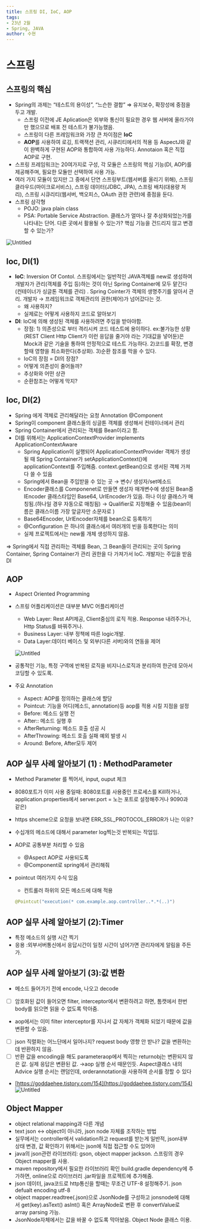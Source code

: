 ```yaml
---
title: 스프링 DI, IoC, AOP
tags:
- 23년 2월
- Spring, JAVA
author: 수현
---
```

# 스프링
## 스프링의 핵심

- Spring의 과제는 “테스트의 용이성”, “느슨한 결합” ⇒ 유지보수, 확장성에 중점을 두고 개발.
    - 스프링 이전에 JE Aplication은 외부와 통신이 필요한 경우 웹 서버에 올라가야만 했으므로 배포 전 테스트가 불가능했음.
    - 스프링이 다른 프레임워크와 가장 큰 차이점은 **IoC**
    - **AOP**를 사용하여 로깅, 트랙잭션 관리, 시큐리티에서의 적용 등 AspectJ와 같이 완벽하게 구현된 AOP와 통합하여 사용 가능하다. Annotaion 혹은 직접 AOP로 구현.
- 스프링 프레임워크는 20여가지로 구성, 각 모듈은 스프링의 핵심 기능(DI, AOP)를 제공해주며, 필요한 모듈만 선택하여 사용 가능.
- 여러 가지 모듈이 있지만 그 중에서 단연 스프링부트(웹서버를 올리기 위해), 스프링 클라우드(마이크로서비스), 스프링 데이터(JDBC, JPA), 스프링 배치(대용량 처리), 스프링 시큐리티(웹서버, 백오피스, OAuth 권한 관련)에 중점을 둔다.
- 스프링 삼각형
    - POJO: java plain class
    - PSA: Portable Service Abstraction. 클래스가 얼마나 잘 추상화되었는가를 나타내는 단어. 다른 곳에서 활용될 수 있는가? 핵심 기능을 건드리지 않고 변경할 수 있는가?

![Untitled](/assets/images/wils/%EC%8A%A4%ED%94%84%EB%A7%81%EC%82%BC%EA%B0%81%ED%98%95.png)

## Ioc, DI(1)

- **IoC**: Inversion Of Contol. 스프링에서는 일반적인 JAVA객체를 new로 생성하여 개발자가 관리(객체를 주입 등)하는 것이 아닌 Spring Container에 모두 맡긴다(컨테이너가 싱글톤 객체를 관리) . Spring Cointer가 객체의 생명주기를 알아서 관리. 개발자 → 프레임워크로 객체관리의 권한(제어)가 넘어갔다는 것.
    - 왜 사용하지?
    - 실제로는 어떻게 사용하지 코드로 알아보기
- **DI**: IoC에 의해 생성된 객체를 사용하려면 주입을 받아야함.
    - 장점: 1) 의존성으로 부터 격리시켜 코드 테스트에 용이하다. ex:불가능한 상황(REST Client Http Client가 이런 응답을 줄거야 라는 기대값을 넣어둔)은 Mock과 같은 기술을 통하여 안정적으로 테스트 가능하다. 2)코드를 확장, 변경할때 영향을 최소화한다(추상화). 3)순환 참조를 막을 수 있다.
    - IoC의 장점 = DI의 장점?
    - 어떻게 의존성이 줄어들까?
    - 추상화와 어떤 상관
    - 순환참조는 어떻게 막지?

## Ioc, DI(2)

- Spring 에게 객체로 관리해달라는 요청 Annotation @Component
- Spring이 component 클래스들의 싱글톤 객체를 생성해서 컨테이너에서 관리
- Spring Container에서 관리되는 객체를 Bean이라고 함.
- DI를 위해서는 ApplicationContextProvider implements ApplicationContextAware
    - Spring Application이 실행되어 ApplicationContextProvider 객체가 생성될 때 Spring Container가 setApplicationContext()에 applicationContext를 주입해줌. context.getBean()으로 생서된 객체 가져다 쓸 수 있음
    - Spring에서 Bean을 주입받을 수 있는 곳 → 변수/ 생성자/set메소드
    - Encoder클래스를 Componenet로 만들면 생성자 매개변수에 생성된 Bean중 IEncoder 클래스타입인 Base64, UrlEncoder가 있음. 하나 이상 클래스가 매칭됨.(하나일 경우 자동으로 매칭됨) → Qualifier로 지정해줄 수 있음(bean이름은 클래스이름 가장 앞글자만 소문자로 )
    - Base64Encoder, UrlEncoder자체를 bean으로 등록하기
    - @Configuration 은 하나의 클래스에서 여러개의 빈을 등록한다는 의미
    - 실제 프로젝트에서는 new롤 개체 생성하지 않음.

⇒ Spring에서 직접 관리하는 객체를 Bean, 그 Bean들이 관리되는 곳이 Spring Container, Spring Container가 관리 권한을 다 가져가서 IoC. 개발자는 주입을 받음 DI

## AOP

- Aspect Oriented Programming
- 스프링 어플리케이션은 대부분 MVC 어플리케이션
    - Web Layer: Rest API제공, Client중심의 로직 적용. Response 내려주거나, Http Status를 바꿔주거나.
    - Business Layer: 내부 정책에 따른 logic개발.
    - Data Layer:데이터 베이스 및 외부(다른 서버)와의 연동을 제어
    
    ![Untitled](/assets/images/wils/%ED%9A%A1%EB%8B%A8%EA%B4%80%EC%8B%AC.png)
    
- 공통적인 기능, 특정 구역에 반복된 로직을 비지니스로직과 분리하여  한군데 모아서 코딩할 수 있도록.
- 주요 Annotation
    - Aspect: AOP를 정의하는 클래스에 할당
    - Pointcut: 기능을 어디(메소드, annotation)등 aop를  적용 시킬 지점을 설정
    - Before: 메소드 실행 전
    - After:: 메소드 실행 후
    - AfterReturning: 메소드 호출 성공 시
    - AfterThrowing: 메소드 호출 실패 예외 발생 시
    - Around: Before, After모두 제어

## AOP 실무 사례 알아보기 (1) : MethodParameter

- Method Parameter 를 찍어서, input, ouput 체크
- 8080포트가 이미 사용 중일때: 8080포트를 사용중인 프로세스를 Kill하거나, application.properties에서 server.port = 노는 포트로 설정해주거나 9090과 같은)
- https shceme으로 요청을 보내면 ERR_SSL_PROTOCOL_ERROR가 나는 이유?
- 수십개의 메소드에 대해서 parameter log찍는것 반복되는 작업임.
- AOP로 공통부분 처리할 수 있음
    - @Aspect AOP로 사용되도록
    - @Component로 spring에서 관리해줘
- pointcut 여러가지 수식 있음
    - 컨트롤러 하위의 모든 메소드에 대해 적용
    
    ```java
    @Pointcut("execution(* com.example.aop.controller..*.*(..)")
    ```
    

## AOP 실무 사례 알아보기 (2):Timer

- 특정 메소드의 실행 시간 찍기
- 응용 :외부서버통신에서 응답시간이 일정 시간이 넘어가면 관리자에게 알림을 주든가.

## AOP 실무 사례 알아보기 (3):값 변환

- 메소드 들어가기 전에 encode, 나오고 decode
- [ ]  암호화된 값이 들어오면 filter, interceptor에서 변환하려고 하면, 톰캣에서 한번 body를 읽으면 읽을 수 없도록 막아줌.
- aop에서는 이미 filter interceptor를 지나서 값 자체가 객체화 되었기 때문에 값을 변환할 수 있음.
- [ ]  json 직렬화는 어느단에서 일어나지? request body 영향 안 받나? 값을 변환하는데 반환하지 않음.
- [ ]  반환 값을 encoding을 해도 parameteraop에서 찍히는 returnobj는 변환되지 않은 값. 실제 응답은 변환된 값. →aop 실행 순서 때문인듯. Aspect클래스 내의 Advice 실행 순서는 랜덤인데, orderannotation을 사용하여 순서를 정할 수 있다
- [https://goddaehee.tistory.com/154](https://goddaehee.tistory.com/154)
![Untitled](/assets/images/wils/AOP.png)

## Object Mapper

- object relational mapping과 다른 개념
- text json ↔ object이 아니라, json node 자체를 조작하는 방법
- 실무에서는 controller에서 validation하고 request를 받는게 일반적, json내부 상태 변경, 값 확인하기 위해서는 json에 직접 접근할 수도 있어야
- java의 json관련 라이브러리: gson, object mapper jackson. 스프링의 경우 Object mapper를 사용.
- maven repository에서 필요한 라이브러리 확인 build.gradle dependency에 추가하면, online으로 라이브러리 .jar파일을 프로젝트에 추가해줌.
- json 데이터, java코드로 http통신을 할때는 무조건 UTF-8 설정해주기. json defualt encoding utf-8
- object mapper.readtree(.json)으로 JsonNode를 구성하고 jonsnode에 대해서 get(key).asText() asInt() 혹은 ArrayNode로 변환 후 convertValue로 array parsing 가능.
- JsonNode자체에서는 값을 바꿀 수 없도록 막아놨음. Object Node 클래스 이용.